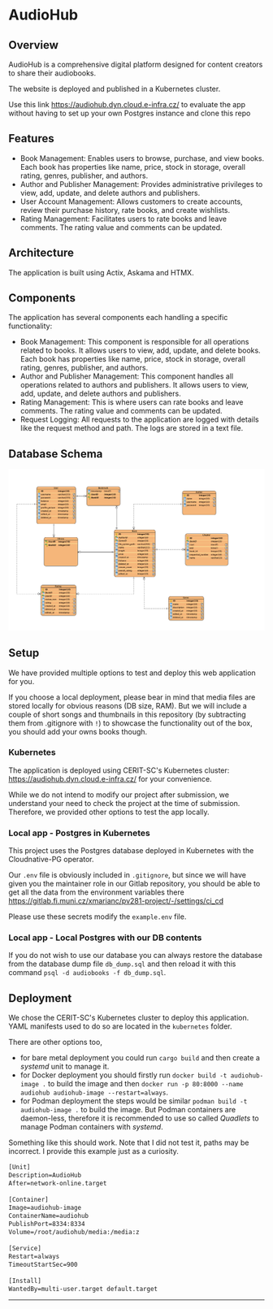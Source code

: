 # AudioHub



## Overview

AudioHub is a comprehensive digital platform designed for content creators to share their audiobooks.  

The website is deployed and published in a Kubernetes cluster. 

Use this link https://audiohub.dyn.cloud.e-infra.cz/ to evaluate the app without having to set up your own Postgres instance and clone this repo
## Features

- Book Management: Enables users to browse, purchase, and view books. Each book has properties like name, price, stock in storage, overall rating, genres, publisher, and authors.
- Author and Publisher Management: Provides administrative privileges to view, add, update, and delete authors and publishers.
- User Account Management: Allows customers to create accounts, review their purchase history, rate books, and create wishlists.
- Rating Management: Facilitates users to rate books and leave comments. The rating value and comments can be updated.

## Architecture
The application is built using Actix, Askama and HTMX. 

## Components
The application has several components each handling a specific functionality:

- Book Management: This component is responsible for all operations related to books. It allows users to view, add, update, and delete books. Each book has properties like name, price, stock in storage, overall rating, genres, publisher, and authors.
- Author and Publisher Management: This component handles all operations related to authors and publishers. It allows users to view, add, update, and delete authors and publishers.
- Rating Management: This is where users can rate books and leave comments. The rating value and comments can be updated.
- Request Logging: All requests to the application are logged with details like the request method and path. The logs are stored in a text file.


## Database Schema
![ERD Diagram](db.png)

## Setup
We have provided multiple options to test and deploy this web application for you. 

If you choose a local deployment, please bear in mind that media files are stored locally for obvious reasons (DB size, RAM). 
But we will include a couple of short songs and thumbnails in this repository (by subtracting them from .gitignore with `!`) to showcase the functionality out of the box, you should add your owns books though.  

### Kubernetes
The application is deployed using CERIT-SC's Kubernetes cluster: https://audiohub.dyn.cloud.e-infra.cz/ for your convenience.

While we do not intend to modify our project after submission, we understand your need to check the project at the time of submission. Therefore, we provided other options to test the app locally.

### Local app - Postgres in Kubernetes
This project uses the Postgres database deployed in Kubernetes with the Cloudnative-PG operator. 

Our `.env` file is obviously included in `.gitignore`, but since we will have given you the maintainer role in our Gitlab repository, you should be able to get all the data from the environment variables there https://gitlab.fi.muni.cz/xmarianc/pv281-project/-/settings/ci_cd

Please use these secrets modify the `example.env` file. 

### Local app - Local Postgres with our DB contents
If you do not wish to use our database you can always restore the database from the database dump file `db_dump.sql` and then reload it with this command `psql -d audiobooks -f db_dump.sql`.


## Deployment
We chose the CERIT-SC's Kubernetes cluster to deploy this application. YAML manifests used to do so are located in the `kubernetes` folder.

There are other options too,
- for bare metal deployment you could run `cargo build` and then create a *systemd* unit to manage it.
- for Docker deployment you should firstly run `docker build -t audiohub-image .` to build the image and then `docker run -p 80:8000 --name audiohub audiohub-image --restart=always`.
- for Podman deployment the steps would be similar `podman build -t audiohub-image .` to build the image. But Podman containers are daemon-less, therefore it is recommended to use so called *Quadlets* to manage Podman containers with *systemd*.

Something like this should work. Note that I did not test it, paths may be incorrect. I provide this example just as a curiosity.
```shell
[Unit]
Description=AudioHub
After=network-online.target

[Container]
Image=audiohub-image
ContainerName=audiohub
PublishPort=8334:8334
Volume=/root/audiohub/media:/media:z

[Service]
Restart=always
TimeoutStartSec=900

[Install]
WantedBy=multi-user.target default.target
```

***
